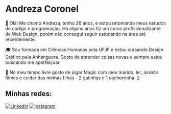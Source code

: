 
# Andreza Coronel

<p> 👋 Olá! Me chamo Andreza, tenho 26 anos, e estou retomando meus estudos de código e programação. Há alguns anos fiz um curso profissionalizante de Web Design, porém não consegui seguir estudando na área até recentemente. </p>
<p> 🎓 Sou formada em Ciências Humanas pela UFJF e estou cursando Design Gráfico pela Anhanguera. Gosto de aprender coisas novas e sempre estou buscando me aperfeiçoar. </p>
<p> 💫 No meu tempo livre gosto de jogar Magic com meu marido, ler, assistir filmes e cuidar das minhas filhas - 2 gatinhas e 1 cachorrinha. ;) </p>

## Minhas redes:

[![Linkedin](https://img.shields.io/badge/LinkedIn-000?style=for-the-badge&logo=linkedin&logoColor=FF69B4)](https://www.linkedin.com/in/andreza-coronel-763521105/)
[![Instagram](https://img.shields.io/badge/Instagram-000?style=for-the-badge&logo=instagram&logoColor=FF69B4)](https://www.instagram.com/andreza.coronel/)

